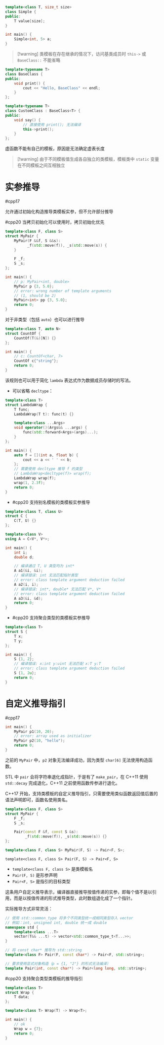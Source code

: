 ```c++
template<class T, size_t size>
class Simple {
public:
    T value[size];
}

int main() {
    Simple<int, 5> a;
}
```

> [!warning] 类模板在存在继承的情况下，访问基类成员时 `this->` 或 `BaseClass::` 不能省略

```c++
template<typename T>
class BaseClass {
public:
    void print() {
        cout << "Hello, BaseClass" << endl;
    }
};

template<typename T>
class CustomClass : BaseClass<T> {
public:
    void say() {
        // 直接使用 print(); 无法编译
        this->print();
    }
};
```

虚函数不能有自己的模板，原因是无法确定虚表长度

> [!warning] 由于不同模板值生成各自独立的类模板，模板类中 `static` 变量在不同模板之间互相独立

# 实参推导
#cpp17 

允许通过初始化构造推导类模板实参，但不允许部分推导

#cpp20 当拷贝初始化可以使用时，拷贝初始化优先

```c++
template<class F, class S>
struct MyPair {
    MyPair(F &&f, S &&s): 
          _f(std::move(f)), _s(std::move(s)) {
    }

    F _f;
    S _s;
};

int main() {
    // p: MyPair<int, double>
    MyPair p {3, 5.0};
    // error: wrong number of template arguments 
    // (1, should be 2)
    MyPair<int> pp {3, 5.0};
    return 0;
}
```

对于非类型（包括 `auto`）也可以进行推导

```c++
template<class T, auto N>
struct CountOf {
    CountOf(T(&)[N]) {}
};

int main() {
    // c: CountOf<char, 7>
    CountOf c{"string"};
    return 0;
}
```

该规则也可以用于简化 `lambda` 表达式作为数据成员存储时的写法。

- 可以省略 `decltype`：

```c++
template<class T>
struct LambdaWrap {
    T func;
    LambdaWrap(T t): func(t) {}

    template<class ...Args>
    void operator()(Args&& ...args) {
        func(std::forward<Args>(args)...);
    }
};

int main() {
    auto f = [](int a, float b) {
        cout << a << ' ' << b;
    };
    // 需要使用 decltype 推导 f 的类型
    // LambdaWrap<decltype(f)> wrap(f);
    LambdaWrap wrap(f);
    wrap(1, 2.3f);
    return 0;
}
```

* #cpp20 支持别名模板的类模板实参推导

```c++
template<class T, class U>
struct C {
    C(T, U) {}
};

template<class V>
using A = C<V*, V*>;

int main() {
    int i;
    double d;

    // 编译通过 T, U 类型均为 int*
    A a1(&i, &i);
    // 编译错误: int 无法匹配指针类型
    // error: class template argument deduction failed
    A a2(i, i);
    // 编译错误: int*, double* 无法匹配 V*, V*
    // error: class template argument deduction failed
    A a3(&i, &d);
    return 0;
}
```

* #cpp20 支持聚合类型的类模板实参推导

```c++
template<class T>
struct S {
    T x;
    T y;
};

int main() {
    S {1, 2};
    // 编译错误: x:int y:uint 无法匹配 x:T y:T
    // error: class template argument deduction failed
    S {1, 2u};
    return 0;
}
```
# 自定义推导指引
#cpp17

```c++
int main() {
    MyPair p1(10, 20);
    // error: array used as initializer
    MyPair p2(10, "hello");
    return 0;
}
```

之前的 `MyPair` 中，`p2` 对象无法编译成功，因为类型 `char[6]` 无法使用构造函数。

STL 中 `pair` 会将字符串退化成指针，于是有了 `make_pair`，在 C++11 使用 `std::decay` 完成退化，C++11 之前使用函数传参进行退化。

C++17 开始，支持类模板的自定义推导指引，只需要使用类似函数返回值后置的语法声明即可，函数名使用类名。

```c++
template<class F, class S>
struct MyPair {
    F _f;
    S _s;

    Pair(const F &f, const S &s): 
         _f(std::move(f)), _s(std::move(s)) {}
};

template<class F, class S> MyPair(F, S) -> Pair<F, S>;
```

`template<class F, class S> Pair(F, S) -> Pair<F, S>` 
* `template<class F, class S>` 是类模板名
* `Pair(F, S)` 是形参声明
* `Pair<F, S>` 是指引的目标类型  

这条用户自定义推导表示，编译器直接推导按值传递的实参，即每个值不是以引用，而是以按值传递的形式推导类型，此时数组退化成了一个指针。

实际推导方式非常灵活：

```c++
// 使用 std::common_type 将多个不同类型统一成相同类型存入 vector
// 例如：int, unsigned int, double 统一成 double
namespace std {
    template<class ...T>
    vector(T&& ...t) -> vector<std::common_type_t<T...>>;
}

// 将 const char* 推导为 std::string
template<class F> Pair(F, const char*) -> Pair<F, std::string>;

// 要求使用显式对象构造（p = {1, "2"} 的形式无法编译）
template Pair(int, const char*) -> Pair<long long, std::string>;
```

#cpp20 支持聚合类型类模板的推导指引

```c++
template<class T>
struct Wrap {
    T data;
};

template<class T> Wrap(T) -> Wrap<T>;

int main() {
    // ok
    Wrap w = {7};
    return 0;
}
```
